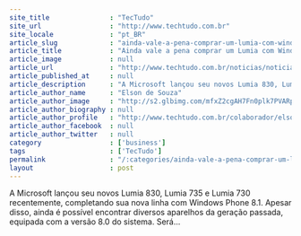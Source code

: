 ```yaml
---
site_title               : "TecTudo"
site_url                 : "http://www.techtudo.com.br"
site_locale              : "pt_BR"
article_slug             : "ainda-vale-a-pena-comprar-um-lumia-com-windows-phone-8"
article_title            : "Ainda vale a pena comprar um Lumia com Windows Phone 8?"
article_image            : null
article_url              : "http://www.techtudo.com.br/noticias/noticia/2014/10/ainda-vale-a-pena-comprar-um-lumia-com-windows-phone-8.html"
article_published_at     : null
article_description      : "A Microsoft lançou seu novos Lumia 830, Lumia 735 e Lumia 730 recentemente, completando sua nova linha com Windows Phone 8.1. Apesar disso, ainda é possível encontrar diversos aparelhos da geração passada, equipada com a versão 8.0 do sistema. Será..."
article_author_name      : "Elson de Souza"
article_author_image     : "http://s2.glbimg.com/mfxZ2cgAH7Fn0plk7PVARpnAC0c=/30x30/s2.glbimg.com/dYXmXX38FgWtkDXH99VyXZLBC2Y=/0x0:140x140/140x140/s.glbimg.com/po/tt2/f/original/2014/02/03/elson_junior.jpg"
article_author_biography : null
article_author_profile   : "http://www.techtudo.com.br/colaborador/elson-de-souza.html"
article_author_facebook  : null
article_author_twitter   : null
category                 : ['business']
tags                     : ['TecTudo']
permalink                : "/:categories/ainda-vale-a-pena-comprar-um-lumia-com-windows-phone-8/"
layout                   : post
---
```


A Microsoft lançou seu novos Lumia 830, Lumia 735 e Lumia 730 recentemente, completando sua nova linha com Windows Phone 8.1. Apesar disso, ainda é possível encontrar diversos aparelhos da geração passada, equipada com a versão 8.0 do sistema. Será...
